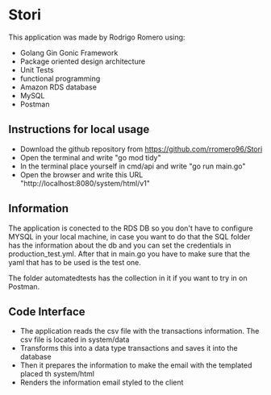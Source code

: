 # Stori
This application was made by Rodrigo Romero using: 
- Golang Gin Gonic Framework
- Package oriented design architecture
- Unit Tests
- functional programming
- Amazon RDS database
- MySQL
- Postman

## Instructions for local usage
- Download the github repository from https://github.com/rromero96/Stori
- Open the terminal and write "go mod tidy"
- In the terminal place yourself in cmd/api and write "go run main.go"
- Open the browser and write this URL "http://localhost:8080/system/html/v1"

## Information
The application is conected to the RDS DB so you don't have to configure MYSQL in your local machine, in case you want to do that the SQL folder has the information about the db and you can set the credentials in production_test.yml. After that in main.go you have to make sure that the yaml that has to be used is the test one.

The folder automatedtests has the collection in it if you want to try in on Postman.

## Code Interface
- The application reads the csv file with the transactions information. The csv file is located in system/data
- Transforms this into a data type transactions and saves it into the database
- Then it prepares the information to make the email with the templated placed th system/html
- Renders the information email styled to the client